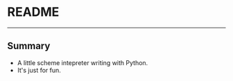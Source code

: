 # **README**
***

## **Summary**
  * A little scheme intepreter writing with Python.
  * It's just for fun.

